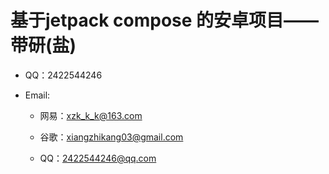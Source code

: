# 基于jetpack compose 的安卓项目——带研(盐)

- QQ：2422544246

- Email:

  - 网易：xzk_k_k@163.com

  - 谷歌：xiangzhikang03@gmail.com
  - QQ：2422544246@qq.com